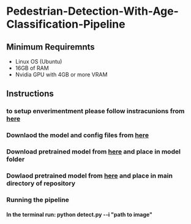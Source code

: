 # Pedestrian-Detection-With-Age-Classification-Pipeline


## Minimum Requiremnts
* Linux OS (Ubuntu)
* 16GB of RAM
* Nvidia GPU with 4GB or more VRAM

## Instructions 

### to setup enverimentment please follow instracunions from [here](https://github.com/hasanirtiza/PedesFormer-Transformer-Networks-For-Pedestrian-Detection)

### Downlaod the model and config files from [here](https://github.com/hasanirtiza/PedesFormer-Transformer-Networks-For-Pedestrian-Detection/tree/main/configs)
### Download pretrained model from [here](http://data.lip6.fr/cadene/pretrainedmodels/bn_inception-52deb4733.pth) and place in model folder
### Dowlaod pretrained model from [here](https://drive.google.com/file/d/15paMK0-rKDsuzptDPK5kH2JuL8QO0HyS/view) and place in main directory of repository 
### Running the pipeline
#### In the terminal run: python detect.py --i "path to image" 


